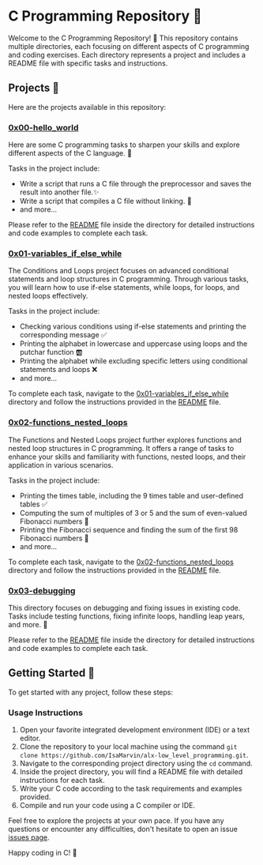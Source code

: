 # C Programming Repository 🌟

Welcome to the C Programming Repository! 🚀 This repository contains multiple directories, each focusing on different aspects of C programming and coding exercises. Each directory represents a project and includes a README file with specific tasks and instructions.

## Projects 📁

Here are the projects available in this repository:

### [0x00-hello_world](./0x00-hello_world)
Here are some C programming tasks to sharpen your skills and explore different aspects of the C language. 💯

Tasks in the project include:
- Write a script that runs a C file through the preprocessor and saves the result into another file.✨
- Write a script that compiles a C file without linking. 🔗
- and more...

Please refer to the [README](./0x00-hello_world/README.md) file inside the directory for detailed instructions and code examples to complete each task.

### [0x01-variables_if_else_while](./0x01-variables_if_else_while)
The Conditions and Loops project focuses on advanced conditional statements and loop structures in C programming. Through various tasks, you will learn how to use if-else statements, while loops, for loops, and nested loops effectively.

Tasks in the project include:
- Checking various conditions using if-else statements and printing the corresponding message ✅
- Printing the alphabet in lowercase and uppercase using loops and the putchar function 🆎
- Printing the alphabet while excluding specific letters using conditional statements and loops ❌
- and more...

To complete each task, navigate to the [0x01-variables_if_else_while](./0x01-variables_if_else_while) directory and follow the instructions provided in the [README](./0x01-variables_if_else_while/README.md) file.

### [0x02-functions_nested_loops](./0x02-functions_nested_loops)

The Functions and Nested Loops project further explores functions and nested loop structures in C programming. It offers a range of tasks to enhance your skills and familiarity with functions, nested loops, and their application in various scenarios.

Tasks in the project include:

- Printing the times table, including the 9 times table and user-defined tables ✅
- Computing the sum of multiples of 3 or 5 and the sum of even-valued Fibonacci numbers 🔢
- Printing the Fibonacci sequence and finding the sum of the first 98 Fibonacci numbers 🌸
- and more...

To complete each task, navigate to the [0x02-functions_nested_loops](./0x02-functions_nested_loops) directory and follow the instructions provided in the [README](./0x02-functions_nested_loops/README.md) file.

### [0x03-debugging](./0x03-debugging)

This directory focuses on debugging and fixing issues in existing code. Tasks include testing functions, fixing infinite loops, handling leap years, and more. 🐞

Please refer to the [README](./0x03-debugging/README.md) file inside the directory for detailed instructions and code examples to complete each task.

## Getting Started 🚀

To get started with any project, follow these steps:

### Usage Instructions

1. Open your favorite integrated development environment (IDE) or a text editor.
2. Clone the repository to your local machine using the command `git clone https://github.com/IsaMarvin/alx-low_level_programming.git`.
3. Navigate to the corresponding project directory using the `cd` command.
4. Inside the project directory, you will find a README file with detailed instructions for each task.
5. Write your C code according to the task requirements and examples provided.
6. Compile and run your code using a C compiler or IDE.

Feel free to explore the projects at your own pace. If you have any questions or encounter any difficulties, don't hesitate to open an issue [issues page](../../issues).

Happy coding in C! 🎉
